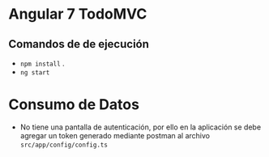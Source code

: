 # Angular 7 TodoMVC



## Comandos de de ejecución

* `npm install` .
* `ng start` 


# Consumo de Datos
* No tiene una pantalla de autenticación, por ello en la aplicación se debe agregar un token generado mediante postman al archivo `src/app/config/config.ts`
